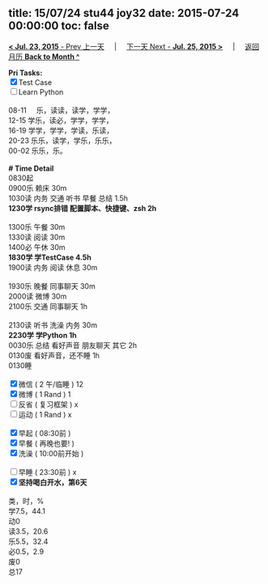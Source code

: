 title: 15/07/24 stu44 joy32
date: 2015-07-24 00:00:00
toc: false
---
[**< Jul. 23, 2015** - Prev 上一天](/lifelogs/2015/07/d23.html) &nbsp; &nbsp; | &nbsp; &nbsp; [下一天 Next - **Jul. 25, 2015 >**](/lifelogs/2015/07/d25.html) &nbsp; &nbsp; |  &nbsp; &nbsp; [返回月历 **Back to Month ^**](/lifelogs/2015/07/index.html)
<br/><div><b>Pri Tasks:</b></div><div><input checked="true" type="checkbox"/>Test Case</div><div><input type="checkbox"/>Learn Python</div><div><br/></div><div>08-11     乐，读读，读学，学学，</div><div>12-15 学乐，读必，学学，学学，</div><div>16-19 学学，学学，学读，乐读，</div><div>20-23 乐乐，读学，学乐，乐乐，</div><div>00-02 乐乐，乐。</div><div><br/></div><div><b># Time Detail</b></div><div>0830起</div><div>0900乐 赖床 30m</div><div>1030读 内务 交通 听书 早餐 总结 1.5h</div><div><b>1230学 rsync排错 配置脚本、快捷键、zsh 2h</b></div><div><br/></div><div>1300乐 午餐 30m</div><div>1330读 阅读 30m</div><div>1400必 午休 30m</div><div><b>1830学 学TestCase 4.5h</b></div><div>1900读 内务 阅读 休息 30m</div><div><br/></div><div>1930乐 晚餐 同事聊天 30m</div><div>2000读 微博 30m</div><div>2100乐 交通 同事聊天 1h</div><div><br/></div><div>2130读 听书 洗澡 内务 30m</div><div><b>2230学 学Python 1h</b></div><div>0030乐 总结 看好声音 朋友聊天 其它 2h</div><div>0130废 看好声音，还不睡 1h</div><div>0130睡</div><div><br/></div><div><input checked="true" type="checkbox"/>微信 ( 2 午/临睡 ) 12</div><div><input checked="true" type="checkbox"/>微博 ( 1 Rand ) 1</div><div><input type="checkbox"/>反省 ( 复习框架 ) x</div><div><input type="checkbox"/>运动 ( 1 Rand ) x</div><div><br/></div><div><input checked="true" type="checkbox"/>早起 ( 08:30前 )</div><div><input checked="true" type="checkbox"/>早餐 ( 再晚也要! )</div><div><input checked="true" type="checkbox"/>洗澡 ( 10:00前开始 )</div><div><br/></div><div><input type="checkbox"/>早睡 ( 23:30前 ) x</div><div><b><input checked="true" type="checkbox"/></b><b>坚持喝白开水，第6天</b></div><div><br/></div><div>类，时，%</div><div>学7.5，44.1</div><div>动0</div><div>读3.5，20.6</div><div>乐5.5，32.4</div><div>必0.5，2.9</div><div>废0</div><div>总17</div>